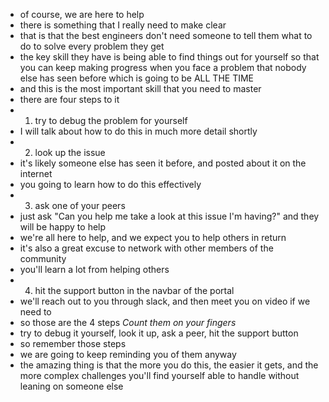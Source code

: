 - of course, we are here to help
- there is something that I really need to make clear
- that is that the best engineers don't need someone to tell them what to do to solve every problem they get
- the key skill they have is being able to find things out for yourself so that you can keep making progress when you face a problem that nobody else has seen before which is going to be ALL THE TIME
- and this is the most important skill that you need to master
- there are four steps to it
- 1. try to debug the problem for yourself
- I will talk about how to do this in much more detail shortly
- 2. look up the issue
- it's likely someone else has seen it before, and posted about it on the internet
- you going to learn how to do this effectively
- 3. ask one of your peers
- just ask "Can you help me take a look at this issue I'm having?" and they will be happy to help
- we're all here to help, and we expect you to help others in return
- it's also a great excuse to network with other members of the community
- you'll learn a lot from helping others
- 4. hit the support button in the navbar of the portal
- we'll reach out to you through slack, and then meet you on video if we need to
- so those are the 4 steps
  _Count them on your fingers_
- try to debug it yourself, look it up, ask a peer, hit the support button
- so remember those steps
- we are going to keep reminding you of them anyway
- the amazing thing is that the more you do this, the easier it gets, and the more complex challenges you'll find yourself able to handle without leaning on someone else
